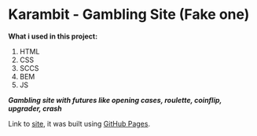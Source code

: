# Karambit - Gambling Site (Fake one)

**What i used in this project:**

1. HTML
2. CSS
3. SCCS
4. BEM
5. JS

***Gambling site with futures like opening cases, roulette, coinflip, upgrader, crash***

Link to [site](https://ludzikk.github.io/CSGO-Gambling-Site/), it was built using [GitHub Pages](https://pages.github.com/).
